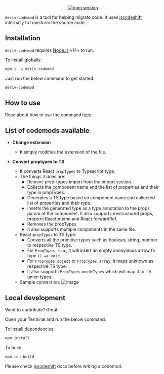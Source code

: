 <p align="center">
  <a href="https://www.npmjs.com/package/deriv-codemod" target="_blank" >
    <img src="https://badge.fury.io/js/deriv-codemod.svg" alt="npm version">
  </a>
</p>

`deriv-codemod` is a tool for helping migrate code. It uses [jscodeshift](https://github.com/facebook/jscodeshift) internally to transform the source code.

## Installation

`deriv-codemod` requires [Node.js](https://nodejs.org/) v14+ to run.

To install globally:

```sh
npm i -g deriv-codemod
```

Just run the below command to get started.

```sh
deriv-codemod
```

## How to use

Read about how to use the command [here](https://github.com/binary-com/deriv-codemod/blob/master/HOW-TO-USE.md).

## List of codemods available

-   **Change extension**

    -   It simply modifies the extension of the file.

-   **Convert proptypes to TS**
    -   It converts React `propTypes` to Typescript type.
    -   The things it does are:
        -   Remove prop-types import from the import section.
        -   Collects the component name and the list of properties and their type in propTypes.
        -   Generates a TS type based on component name and collected list of properties and their type.
        -   Inserts the generated type as a type annotation to the props param of the component. It also supports destructured props, props in React.memo and React.forwardRef.
        -   Removes the propTypes.
        -   It also supports multiple components in the same file.
    -   React `propTypes` to TS type:
        -   Converts all the primitive types such as boolean, string, number to respective TS type.
        -   For `PropTypes.func`, it will insert an empty anonymous arrow fn type `() => void`.
        -   For `PropTypes.object` or `PropTypes.array`, it maps unknown as respective TS type.
        -   It also supports `PropTypes.oneOfTypes` which will map it to TS union types.
    -   Sample conversion:
        ![image](https://user-images.githubusercontent.com/56330681/152483079-fff0639c-3f43-43fc-9510-9feb6f7e89a6.png)

## Local development

Want to contribute? Great!

Open your Terminal and run the below command.

To install dependencies:

```sh
npm install
```

To build:

```sh
npm run build
```

Please check [jscodeshift](https://github.com/facebook/jscodeshift) docs before writing a codemod.
